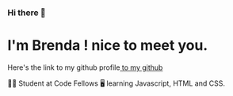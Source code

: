 ### Hi there 👋

# I'm Brenda ! nice to meet you. 

Here's the link to my github profile[ to my github ](https://github.com/brenda70904/brenda70904/blob/main/README.md)

:woman_student: Student at Code Fellows
:desktop_computer: learning Javascript, HTML and CSS.

       
        

<!--
**brenda70904/brenda70904** is a ✨ _special_ ✨ repository because its `README.md` (this file) appears on your GitHub profile.

Here are some ideas to get you started:

- 🔭 I’m currently working on ...

- 👯 I’m looking to collaborate on ...
- 🤔 I’m looking for help with ...
- 💬 Ask me about ...
        📫 How to reach me: brendaj0214@gmail.com
        😄 Pronouns: She/Her
- ⚡ Fun fact: ...
-->
